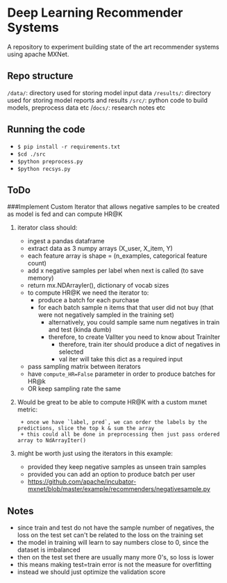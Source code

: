 # Deep Learning Recommender Systems

A repository to experiment building state of the art recommender systems using apache MXNet.

## Repo structure

`/data/`: directory used for storing model input data
`/results/`: directory used for storing model reports and results
`/src/`: python code to build models, preprocess data etc
/`docs/`: research notes etc

## Running the code

- `$ pip install -r requirements.txt`
- `$cd ./src `
- `$python preprocess.py`
- `$python recsys.py`

## ToDo

###Implement Custom  Iterator that allows negative samples to be created as model is fed and can compute HR@K

1. iterator class should:
    + ingest a pandas dataframe
    + extract data as 3 numpy arrays (X_user, X_item, Y)
    + each feature array is shape = (n_examples, categorical feature count)
    + add x negative samples per label when next is called (to save memory)
    + return mx.NDArrayIer(), dictionary of vocab sizes
    + to compute  HR@K we need the iterator to:
        + produce a batch for each purchase
        + for each batch sample n items that that user did not buy (that were not negatively sampled in the training set)
            + alternatively, you could sample same num negatives in train and test (kinda dumb)
            + therefore, to create ValIter you need to know about TrainIter
                + therefore, train iter should produce a dict of negatives in selected
                + val iter will take this dict as a required input
    + pass sampling matrix between iterators
    + have `compute_HR=False` parameter in order to produce batches for HR@k
    + OR keep sampling rate the same
    
2. Would be great to be able to compute HR@K with a custom mxnet metric:

        + once we have `label, pred`, we can order the labels by the predictions, slice the top k & sum the array
        + this could all be done in preprocessing then just pass ordered array to NdArrayIter()

3. might be worth just using the iterators in this example:
    + provided they keep negative samples as unseen train samples
    + provided you can add an option to produce batch per user
    + https://github.com/apache/incubator-mxnet/blob/master/example/recommenders/negativesample.py

## Notes

- since train and test do not have the sample number of negatives, the loss on the test set can't be related to the loss on the training set
- the model in training will learn to say numbers close to 0, since the dataset is imbalanced
- then on the test set there are usually many more 0's, so loss is lower
- this means making test=train error is not the measure for overfitting
- instead we should just optimize the validation score